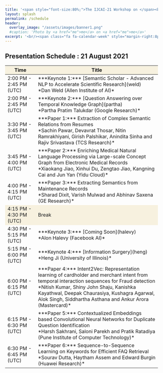 ```yaml
---
title: '<span style="font-size:80%;">The IJCAI-21 Workshop on </span><br>Applied Semantics Extraction and Analytics  <span style="font-size:70%;">(ASEA)</span>'
layout: splash
permalink: /schedule
header:
  overlay_image: "/assets/images/banner1.png"
  #caption: 'Photo by <a href="me">me</a> on <a href="me">me</a>'
excerpt: '<br/><span class="fa fa-calendar-week" style="margin-right:8px; font-size: 90%;"></span>ASEA Schedule<br/>'
---
```

<h2>Presentation Schedule : 21 August 2021</h2>
<center>
<table>
	<colgroup>
    	<col width="20%">
    	<col width="80%">
	</colgroup>
<thead>
	<tr bgcolor="#f7f1df">
        <th markdown="span">Time</th>
        <th markdown="span">Title</th>
    </tr>
</thead>
<tbody>
    <tr>
        <td markdown="span">2:00 PM - 2:45 PM (UTC)</td>
        <td markdown="span">***Keynote 1:*** [Semantic Scholar - Advanced NLP to Accelerate Scientific Research](weld)<br/>*Dan Weld (Allen Institute of AI)*</td>
    </tr>
    <tr>
        <td markdown="span">2:00 PM - 2:45 PM (UTC)</td>
        <td markdown="span">***Keynote 2:*** [Question Answering over Temporal Knowledge Graph](partha)<br/>*Partha Pratim Talukdar (Google Research)*</td>
    </tr>
    <tr>
        <td markdown="span">3:30 PM - 3:45 PM (UTC)</td>
        <td markdown="span">***Paper 1:*** Extraction of Complex Semantic Relations from Resumes<br/>*Sachin Pawar, Devavrat Thosar, Nitin Ramrakhiyani, Girish Palshikar, Anindita Sinha and Rajiv Srivastava (TCS Research)*</td>
    </tr>
    <tr>
        <td markdown="span">3:45 PM - 4:00 PM (UTC)</td>
        <td markdown="span">***Paper 2:*** Enriching Medical Natural Language Processing via Large-scale Concept Graph from Electronic Medical Records<br/>*Xiaokang Jiao, Xinhui Du, Zengtao Jiao, Kangning Cai and Jun Yan (Yidu Cloud)*</td>
    </tr>
    <tr>
        <td markdown="span">4:00 PM - 4:15 PM (UTC)</td>
        <td markdown="span">***Paper 3:*** Extracting Semantics from Maintenance Records<br/>*Sharad Dixit, Varish Mulwad and Abhinav Saxena (GE Research)*</td>
    </tr>
    <tr bgcolor="#f7f1df">
        <td markdown="span">4:15 PM - 4:30 PM (UTC)</td>
        <td markdown="span">Break</td>
    </tr> 
    <tr>
        <td markdown="span">4:30 PM - 5:15 PM (UTC)</td>
        <td markdown="span">***Keynote 3:*** [Coming Soon](halevy)<br/>*Alon Halevy (Facebook AI)*</td>
    </tr>
    <tr>
        <td markdown="span">5:15 PM - 6:00 PM (UTC)</td>
        <td markdown="span">***Keynote 4:*** [Information Surgery](heng)<br/>*Heng Ji (University of Illinois)*</td>
    </tr>
    <tr>
        <td markdown="span">6:00 PM - 6:15 PM (UTC)</td>
        <td markdown="span">***Paper 4:*** Intent2Vec: Representation learning of cardholder and merchant intent from temporal interaction sequences for Fraud detection<br/>*Nitish Kumar, Shiny John Shaju, Kanishka Kayathwal, Deepak Chaurasiya, Kushagra Agarwal, Alok Singh, Siddhartha Asthana and Ankur Arora (Mastercard)*</td>
    </tr>
    <tr>
        <td markdown="span">6:15 PM - 6:30 PM (UTC)</td>
        <td markdown="span">***Paper 5:*** Contextualized Embeddings based Convolutional Neural Networks for Duplicate Question Identification<br/>*Harsh Sakhrani, Saloni Parekh and Pratik Ratadiya (Pune Institute of Computer Technology)*</td>
    </tr>
    <tr>
        <td markdown="span">6:30 PM - 6:45 PM (UTC)</td>
        <td markdown="span">***Paper 6:*** Sequence-to-Sequence Learning on Keywords for Efficient FAQ Retrieval<br/>*Sourav Dutta, Haytham Assem and Edward Burgin (Huawei Research)*</td>
    </tr>
</tbody>
</table>
</center>
